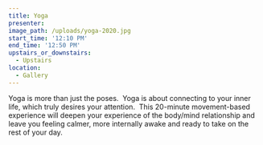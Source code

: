 ```yaml
---
title: Yoga
presenter:
image_path: /uploads/yoga-2020.jpg
start_time: '12:10 PM'
end_time: '12:50 PM'
upstairs_or_downstairs:
  - Upstairs
location:
  - Gallery
---
```


Yoga is more than just the poses.  Yoga is about connecting to your inner life, which truly desires your attention.  This 20-minute movement-based experience will deepen your experience of the body/mind relationship and leave you feeling calmer, more internally awake and ready to take on the rest of your day.